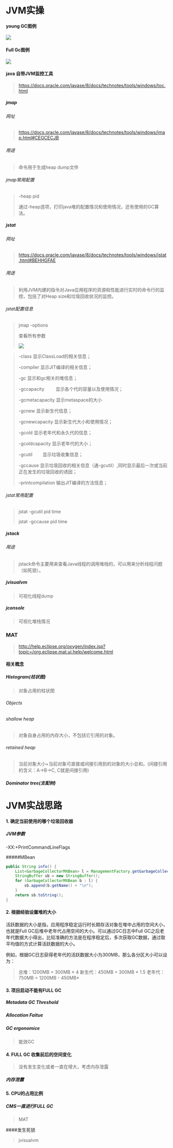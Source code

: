 # JVM实操

#### young GC图例

![](image/001.png)

#### Full Gc图例

![](image/002.png)



#### java 自带JVM监控工具

> https://docs.oracle.com/javase/8/docs/technotes/tools/windows/toc.html

##### jmap

###### 网址

> https://docs.oracle.com/javase/8/docs/technotes/tools/windows/jmap.html#CEGCECJB

###### 用途

> 命令用于生成heap dump文件

###### jmap常用配置

> -heap pid
>
> 通过-heap选项，打印java堆的配置情况和使用情况，还有使用的GC算法。

##### jstat

###### 网址

> https://docs.oracle.com/javase/8/docs/technotes/tools/windows/jstat.html#BEHHGFAE

###### 用途

> 利用JVM内建的指令对Java应用程序的资源和性能进行实时的命令行的监控，包括了对Heap size和垃圾回收状况的监控。

###### jstat配置信息

> jmap -options
>
> 查看所有参数
>
> ![](image/003.png)



> -class                 显示ClassLoad的相关信息；
>
> -compiler           显示JIT编译的相关信息；
>
> -gc                     显示和gc相关的堆信息；
>
> -gccapacity 　　  显示各个代的容量以及使用情况；
>
> -gcmetacapacity 显示metaspace的大小
>
> -gcnew               显示新生代信息；
>
> -gcnewcapacity  显示新生代大小和使用情况；
>
> -gcold                 显示老年代和永久代的信息；
>
> -gcoldcapacity    显示老年代的大小；
>
> -gcutil　　           显示垃圾收集信息；
>
> -gccause             显示垃圾回收的相关信息（通-gcutil）,同时显示最后一次或当前正在发生的垃圾回收的诱因；
>
> -printcompilation 输出JIT编译的方法信息；

###### jstat常用配置

> jstat -gcutil pid time
>
> jstat -gccause pid time



##### jstack

###### 用途

>  jstack命令主要用来查看Java线程的调用堆栈的，可以用来分析线程问题（如死锁）。



##### jvisualvm

> 可视化线程dump



##### jconsole

> 可视化堆栈情况



### MAT

> http://help.eclipse.org/oxygen/index.jsp?topic=/org.eclipse.mat.ui.help/welcome.html

#### 相关概念

##### Histogram(柱状图)

> 对象占用的柱状图

###### Objects

###### shallow heap

> 对象自身占用的内存大小，不包括它引用的对象。 

###### retained heap

>  当前对象大小+当前对象可直接或间接引用到的对象的大小总和。(间接引用的含义：A->B->C, C就是间接引用) 

##### Dominator tree(支配树)



# JVM实战思路

#### 1. 确定当前使用的哪个垃圾回收器

##### JVM参数

-XX:+PrintCommandLineFlags

#####MBean

```java
public String info() {
    List<GarbageCollectorMXBean> l = ManagementFactory.getGarbageCollectorMXBeans();
    StringBuffer sb = new StringBuffer();
    for (GarbageCollectorMXBean b : l) {
        sb.append(b.getName() + "\n");
    }
    return sb.toString();
}
```





#### 2. 根据经验设置堆的大小

活跃数据的大小是指，应用程序稳定运行时长期存活对象在堆中占用的空间大小，也就是Full GC后堆中老年代占用空间的大小。可以通过GC日志中Full GC之后老年代数据大小得出，比较准确的方法是在程序稳定后，多次获取GC数据，通过取平均值的方式计算活跃数据的大小。

例如，根据GC日志获得老年代的活跃数据大小为300MB，那么各分区大小可以设为：

> 总堆：1200MB = 300MB × 4
> 新生代：450MB = 300MB × 1.5
> 老年代： 750MB = 1200MB - 450MB*



#### 3. 项目启动不能有FULL GC 

##### Metadata GC Threshold

##### Allocation Faitue

##### GC ergonomice

> 能效GC



#### 4. FULL GC 收集前后的空间变化

> 没有发生变化或者一直在增大，考虑内存泄露

##### 内存泄露



#### 5. CPU的占用比例

##### CMS一直进行FULL GC

> MAT

####发生死锁

> jvisualvm













